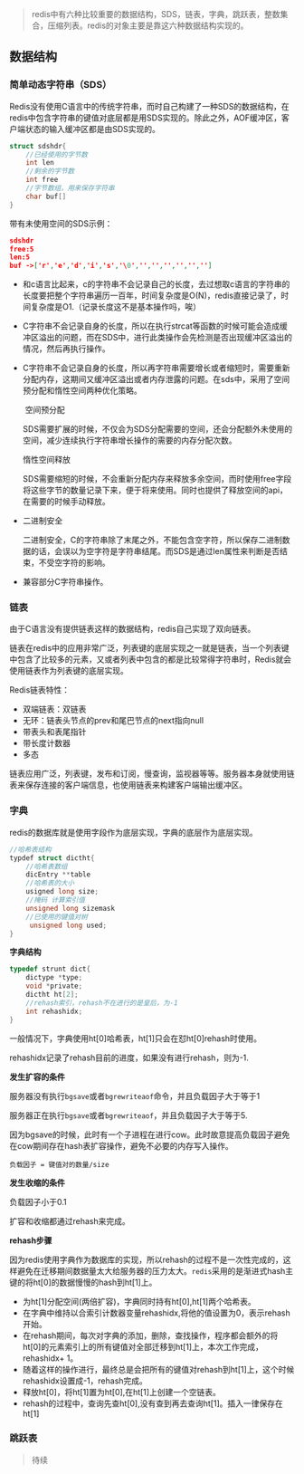 > redis中有六种比较重要的数据结构，SDS，链表，字典，跳跃表，整数集合，压缩列表。redis的对象主要是靠这六种数据结构实现的。

## 数据结构

### 简单动态字符串（SDS）

Redis没有使用C语言中的传统字符串，而时自己构建了一种SDS的数据结构，在redis中包含字符串的键值对底层都是用SDS实现的。除此之外，AOF缓冲区，客户端状态的输入缓冲区都是由SDS实现的。

```c
struct sdshdr{
    //已经使用的字节数
    int len
    //剩余的字节数
    int free
    //字节数组，用来保存字符串
    char buf[]
}
```

带有未使用空间的SDS示例：

```json
sdshdr
free:5
len:5
buf ->['r','e','d','i','s','\0','','','','','','']
```

- 和c语言比起来，c的字符串不会记录自己的长度，去过想取c语言的字符串的长度要把整个字符串遍历一百年，时间复杂度是O(N)，redis直接记录了，时间复杂度是O1.（记录长度这不是基本操作吗，唉）

- C字符串不会记录自身的长度，所以在执行strcat等函数的时候可能会造成缓冲区溢出的问题，而在SDS中，进行此类操作会先检测是否出现缓冲区溢出的情况，然后再执行操作。

- C字符串不会记录自身的长度，所以再字符串需要增长或者缩短时，需要重新分配内存，这期间又缓冲区溢出或者内存泄露的问题。在sds中，采用了空间预分配和惰性空间两种优化策略。

  ​		空间预分配

  SDS需要扩展的时候，不仅会为SDS分配需要的空间，还会分配额外未使用的空间，减少连续执行字符串增长操作的需要的内存分配次数。

  惰性空间释放

  SDS需要缩短的时候，不会重新分配内存来释放多余空间，而时使用free字段将这些字节的数量记录下来，便于将来使用。同时也提供了释放空间的api，在需要的时候手动释放。

- 二进制安全

  二进制安全，C的字符串除了末尾之外，不能包含空字符，所以保存二进制数据的话，会误以为空字符是字符串结尾。而SDS是通过len属性来判断是否结束，不受空字符的影响。

- 兼容部分C字符串操作。

### 链表

由于C语言没有提供链表这样的数据结构，redis自己实现了双向链表。

链表在redis中的应用非常广泛，列表键的底层实现之一就是链表，当一个列表键中包含了比较多的元素，又或者列表中包含的都是比较常得字符串时，Redis就会使用链表作为列表键的底层实现。

Redis链表特性：

- 双端链表：双链表
- 无环：链表头节点的prev和尾巴节点的next指向null
- 带表头和表尾指针
- 带长度计数器
- 多态

链表应用广泛，列表键，发布和订阅，慢查询，监视器等等。服务器本身就使用链表来保存连接的客户端信息，也使用链表来构建客户端输出缓冲区。

### 字典

redis的数据库就是使用字段作为底层实现，字典的底层作为底层实现。

```c
//哈希表结构
typdef struct dictht{
    //哈希表数组
    dicEntry **table
    //哈希表的大小
    usigned long size;
    //掩码 计算索引值
    unsigned long sizemask
    //已使用的键值对树
     unsigned long used;
}
```

**字典结构**

```c
typedef strunt dict{
    dictype *type;
    void *private;
    dictht ht[2];
    //rehash索引，rehash不在进行的是皇后，为-1
    int rehashidx;
}
```

一般情况下，字典使用ht[0]哈希表，ht[1]只会在怼ht[0]rehash时使用。

rehashidx记录了rehash目前的进度，如果没有进行rehash，则为-1.

**发生扩容的条件**

服务器没有执行`bgsave`或者`bgrewriteaof`命令，并且负载因子大于等于1

服务器正在执行`bgsave`或者`bgrewriteaof`，并且负载因子大于等于5.

因为bgsave的时候，此时有一个子进程在进行cow。此时故意提高负载因子避免在cow期间存在hash表扩容操作，避免不必要的内存写入操作。

`负载因子 = 键值对的数量/size`

**发生收缩的条件**

负载因子小于0.1

扩容和收缩都通过rehash来完成。

**rehash步骤**

因为redis使用字典作为数据库的实现，所以rehash的过程不是一次性完成的，这样避免在迁移期间数据量太大给服务器的压力太大。`redis`采用的是渐进式hash主键的将ht[0]的数据慢慢的hash到ht[1]上。

- 为ht[1]分配空间(两倍扩容)，字典同时持有ht[0],ht[1]两个哈希表。
- 在字典中维持以合索引计数器变量rehashidx,将他的值设置为0，表示rehash开始。
- 在rehash期间，每次对字典的添加，删除，查找操作，程序都会额外的将ht[0]的元素索引上的所有键值对全部迁移到ht[1]上，本次工作完成，rehashidx+ 1。
- 随着这样的操作进行，最终总是会把所有的键值对rehash到ht[1]上，这个时候rehashidx设置成-1，rehash完成。
- 释放ht[0]，将ht[1]置为ht[0],在ht[1]上创建一个空链表。
- rehash的过程中，查询先查ht[0],没有查到再去查询ht[1]。插入一律保存在ht[1]

### 跳跃表

> 待续



